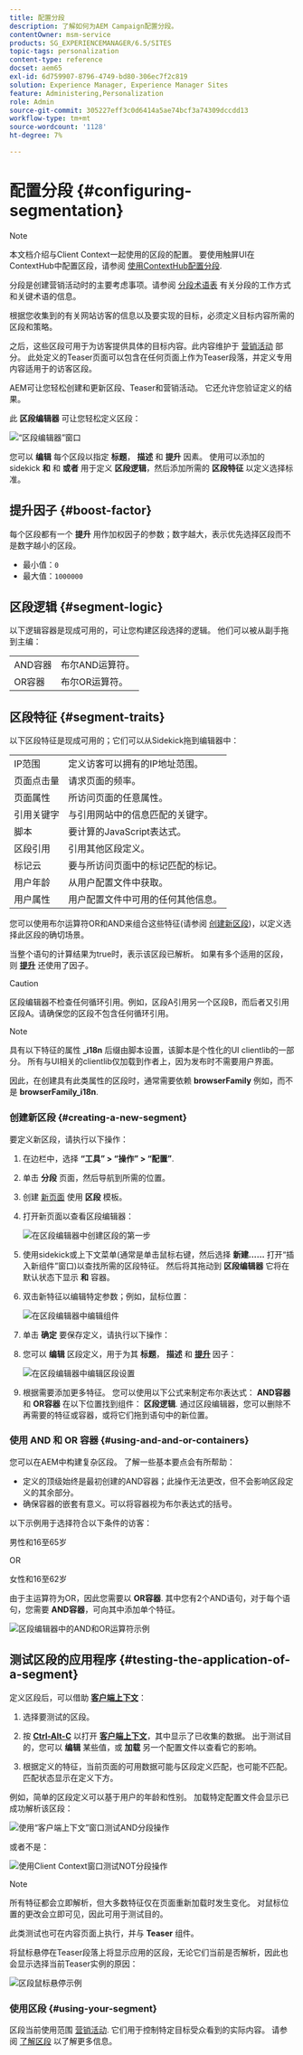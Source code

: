```yaml
---
title: 配置分段
description: 了解如何为AEM Campaign配置分段。
contentOwner: msm-service
products: SG_EXPERIENCEMANAGER/6.5/SITES
topic-tags: personalization
content-type: reference
docset: aem65
exl-id: 6d759907-8796-4749-bd80-306ec7f2c819
solution: Experience Manager, Experience Manager Sites
feature: Administering,Personalization
role: Admin
source-git-commit: 305227eff3c0d6414a5ae74bcf3a74309dccdd13
workflow-type: tm+mt
source-wordcount: '1128'
ht-degree: 7%

---
```



# 配置分段 {#configuring-segmentation}

>[!NOTE]
>
>本文档介绍与Client Context一起使用的区段的配置。 要使用触屏UI在ContextHub中配置区段，请参阅 [使用ContextHub配置分段](/help/sites-administering/segmentation.md).

分段是创建营销活动时的主要考虑事项。请参阅 [分段术语表](/help/sites-authoring/segmentation-overview.md) 有关分段的工作方式和关键术语的信息。

根据您收集到的有关网站访客的信息以及要实现的目标，必须定义目标内容所需的区段和策略。

之后，这些区段可用于为访客提供具体的目标内容。此内容维护于 [营销活动](/help/sites-classic-ui-authoring/classic-personalization-campaigns.md) 部分。 此处定义的Teaser页面可以包含在任何页面上作为Teaser段落，并定义专用内容适用于的访客区段。

AEM可让您轻松创建和更新区段、Teaser和营销活动。 它还允许您验证定义的结果。

此 **区段编辑器** 可让您轻松定义区段：

![“区段编辑器”窗口](assets/segmenteditor.png)

您可以 **编辑** 每个区段以指定 **标题**， **描述** 和 **提升** 因素。 使用可以添加的sidekick **和** 和 **或者** 用于定义 **区段逻辑**，然后添加所需的 **区段特征** 以定义选择标准。

## 提升因子 {#boost-factor}

每个区段都有一个 **提升** 用作加权因子的参数；数字越大，表示优先选择区段而不是数字越小的区段。

* 最小值：`0`
* 最大值：`1000000`

## 区段逻辑 {#segment-logic}

以下逻辑容器是现成可用的，可让您构建区段选择的逻辑。 他们可以被从副手拖到主编：

<table>
 <tbody>
  <tr>
   <td> AND容器<br /> </td>
   <td> 布尔AND运算符。<br /> </td>
  </tr>
  <tr>
   <td> OR容器<br /> </td>
   <td> 布尔OR运算符。</td>
  </tr>
 </tbody>
</table>

## 区段特征 {#segment-traits}

以下区段特征是现成可用的；它们可以从Sidekick拖到编辑器中：

<table>
 <tbody>
  <tr>
   <td> IP范围<br /> </td>
   <td>定义访客可以拥有的IP地址范围。<br /> </td>
  </tr>
  <tr>
   <td> 页面点击量<br /> </td>
   <td>请求页面的频率。 <br /> </td>
  </tr>
  <tr>
   <td> 页面属性<br /> </td>
   <td>所访问页面的任意属性。<br /> </td>
  </tr>
  <tr>
   <td> 引用关键字<br /> </td>
   <td>与引用网站中的信息匹配的关键字。 <br /> </td>
  </tr>
  <tr>
   <td> 脚本</td>
   <td>要计算的JavaScript表达式。<br /> </td>
  </tr>
  <tr>
   <td> 区段引用 <br /> </td>
   <td>引用其他区段定义。<br /> </td>
  </tr>
  <tr>
   <td> 标记云<br /> </td>
   <td>要与所访问页面中的标记匹配的标记。<br /> </td>
  </tr>
  <tr>
   <td> 用户年龄<br /> </td>
   <td>从用户配置文件中获取。<br /> </td>
  </tr>
  <tr>
   <td> 用户属性<br /> </td>
   <td>用户配置文件中可用的任何其他信息。 </td>
  </tr>
 </tbody>
</table>

您可以使用布尔运算符OR和AND来组合这些特征(请参阅 [创建新区段](#creating-a-new-segment))，以定义选择此区段的确切场景。

当整个语句的计算结果为true时，表示该区段已解析。 如果有多个适用的区段，则 **[提升](/help/sites-administering/campaign-segmentation.md#boost-factor)** 还使用了因子。

>[!CAUTION]
>
>区段编辑器不检查任何循环引用。例如，区段A引用另一个区段B，而后者又引用区段A。请确保您的区段不包含任何循环引用。

>[!NOTE]
>
>具有以下特征的属性 **_i18n** 后缀由脚本设置，该脚本是个性化的UI clientlib的一部分。 所有与UI相关的clientlib仅加载到作者上，因为发布时不需要用户界面。
>
>因此，在创建具有此类属性的区段时，通常需要依赖 **browserFamily** 例如，而不是 **browserFamily_i18n**.

### 创建新区段 {#creating-a-new-segment}

要定义新区段，请执行以下操作：

1. 在边栏中，选择 **“工具” > “操作” > “配置”**.
1. 单击 **分段** 页面，然后导航到所需的位置。
1. 创建 [新页面](/help/sites-authoring/editing-content.md#creatinganewpage) 使用 **区段** 模板。
1. 打开新页面以查看区段编辑器：

   ![在区段编辑器中创建区段的第一步](assets/screen_shot_2012-02-02at101726am.png)

1. 使用sidekick或上下文菜单(通常是单击鼠标右键，然后选择 **新建……** 打开“插入新组件”窗口)以查找所需的区段特征。 然后将其拖动到 **区段编辑器** 它将在默认状态下显示 **和** 容器。
1. 双击新特征以编辑特定参数；例如，鼠标位置：

   ![在区段编辑器中编辑组件](assets/screen_shot_2012-02-02at103135am.png)

1. 单击 **确定** 要保存定义，请执行以下操作：
1. 您可以 **编辑** 区段定义，用于为其 **标题**， **描述** 和 **[提升](#boost-factor)** 因子：

   ![在区段编辑器中编辑区段设置](assets/screen_shot_2012-02-02at103547am.png)

1. 根据需要添加更多特征。 您可以使用以下公式来制定布尔表达式： **AND容器** 和 **OR容器** 在以下位置找到组件： **区段逻辑**. 通过区段编辑器，您可以删除不再需要的特征或容器，或将它们拖到语句中的新位置。

### 使用 AND 和 OR 容器 {#using-and-and-or-containers}

您可以在AEM中构建复杂区段。 了解一些基本要点会有所帮助：

* 定义的顶级始终是最初创建的AND容器；此操作无法更改，但不会影响区段定义的其余部分。
* 确保容器的嵌套有意义。可以将容器视为布尔表达式的括号。

以下示例用于选择符合以下条件的访客：

男性和16至65岁

OR

女性和16至62岁

由于主运算符为OR，因此您需要以 **OR容器**. 其中您有2个AND语句，对于每个语句，您需要 **AND容器**，可向其中添加单个特征。

![区段编辑器中的AND和OR运算符示例](assets/screen_shot_2012-02-02at105145am.png)

## 测试区段的应用程序 {#testing-the-application-of-a-segment}

定义区段后，可以借助 **[客户端上下文](/help/sites-administering/client-context.md)**：

1. 选择要测试的区段。
1. 按 **[Ctrl-Alt-C](/help/sites-authoring/page-authoring.md#keyboardshortcuts)** 以打开 **[客户端上下文](/help/sites-administering/client-context.md)**，其中显示了已收集的数据。 出于测试目的，您可以 **编辑** 某些值，或 **加载** 另一个配置文件以查看它的影响。

1. 根据定义的特征，当前页面的可用数据可能与区段定义匹配，也可能不匹配。 匹配状态显示在定义下方。

例如，简单的区段定义可以基于用户的年龄和性别。 加载特定配置文件会显示已成功解析该区段：

![使用“客户端上下文”窗口测试AND分段操作](assets/screen_shot_2012-02-02at105926am.png)

或者不是：

![使用Client Context窗口测试NOT分段操作](assets/screen_shot_2012-02-02at110019am.png)

>[!NOTE]
>
>所有特征都会立即解析，但大多数特征仅在页面重新加载时发生变化。 对鼠标位置的更改会立即可见，因此可用于测试目的。

此类测试也可在内容页面上执行，并与 **Teaser** 组件。

将鼠标悬停在Teaser段落上将显示应用的区段，无论它们当前是否解析，因此也会显示选择当前Teaser实例的原因：

![区段鼠标悬停示例](assets/chlimage_1-47.png)

### 使用区段 {#using-your-segment}

区段当前使用范围 [营销活动](/help/sites-classic-ui-authoring/classic-personalization-campaigns.md). 它们用于控制特定目标受众看到的实际内容。 请参阅 [了解区段](/help/sites-authoring/segmentation-overview.md) 以了解更多信息。
